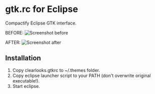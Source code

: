 gtk.rc for Eclipse
==================

Compactify Eclipse GTK interface.

BEFORE:
![Screenshot before](http://habrastorage.org/storage2/d0d/9e8/812/d0d9e8812f1e725b450f57c54be25147.png)

AFTER:
![Screenshot after](http://habrastorage.org/storage2/0a4/1d7/64d/0a41d764df01fa4d28ae2a329eb423e1.png)

## Installation

  1. Copy clearlooks.gtkrc to ~/.themes folder.
  2. Copy eclipse launcher script to your PATH (don't overwrite original executable!).
  3. Start eclipse.
